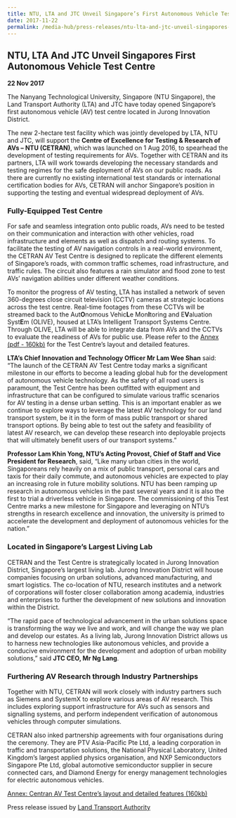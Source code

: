 ```yaml
---
title: NTU, LTA and JTC Unveil Singapore’s First Autonomous Vehicle Test Centre
date: 2017-11-22
permalink: /media-hub/press-releases/ntu-lta-and-jtc-unveil-singapores-first-autonomous-vehicle-test-centre/
---
```

## NTU, LTA And JTC Unveil Singapores First Autonomous Vehicle Test Centre

**22 Nov 2017**

The Nanyang Technological University, Singapore (NTU Singapore), the Land Transport Authority (LTA) and JTC have today opened Singapore’s first autonomous vehicle (AV) test centre located in Jurong Innovation District.  
  
The new 2-hectare test facility which was jointly developed by LTA, NTU and JTC, will support the **Centre of Excellence for Testing & Research of AVs – NTU (CETRAN)**, which was launched on 1 Aug 2016, to spearhead the development of testing requirements for AVs. Together with CETRAN and its partners, LTA will work towards developing the necessary standards and testing regimes for the safe deployment of AVs on our public roads. As there are currently no existing international test standards or international certification bodies for AVs, CETRAN will anchor Singapore’s position in supporting the testing and eventual widespread deployment of AVs.  

### Fully-Equipped Test Centre 

For safe and seamless integration onto public roads, AVs need to be tested on their communication and interaction with other vehicles, road infrastructure and elements as well as dispatch and routing systems. To facilitate the testing of AV navigation controls in a real-world environment, the CETRAN AV Test Centre is designed to replicate the different elements of Singapore’s roads, with common traffic schemes, road infrastructure, and traffic rules. The circuit also features a rain simulator and flood zone to test AVs’ navigation abilities under different weather conditions.  
  
To monitor the progress of AV testing, LTA has installed a network of seven 360-degrees close circuit television (CCTV) cameras at strategic locations across the test centre. Real-time footages from these CCTVs will be streamed back to the Aut**O**nomous Vehic**L**e Mon**I**toring and E**V**aluation Syst**E**m (OLIVE), housed at LTA’s Intelligent Transport Systems Centre. Through OLIVE, LTA will be able to integrate data from AVs and the CCTVs to evaluate the readiness of AVs for public use. Please refer to the [Annex (pdf - 160kb)](/files/press-releases/2017/20171122-cetran-av-testcentre-annex.pdf) for the Test Centre’s layout and detailed features.  
  
**LTA’s Chief Innovation and Technology Officer Mr Lam Wee Shan** said: “The launch of the CETRAN AV Test Centre today marks a significant milestone in our efforts to become a leading global hub for the development of autonomous vehicle technology. As the safety of all road users is paramount, the Test Centre has been outfitted with equipment and infrastructure that can be configured to simulate various traffic scenarios for AV testing in a dense urban setting. This is an important enabler as we continue to explore ways to leverage the latest AV technology for our land transport system, be it in the form of mass public transport or shared transport options. By being able to test out the safety and feasibility of latest AV research, we can develop these research into deployable projects that will ultimately benefit users of our transport systems.”  
  
**Professor Lam Khin Yong, NTU’s Acting Provost, Chief of Staff and Vice President for Research**, said, “Like many urban cities in the world, Singaporeans rely heavily on a mix of public transport, personal cars and taxis for their daily commute, and autonomous vehicles are expected to play an increasing role in future mobility solutions. NTU has been ramping up research in autonomous vehicles in the past several years and it is also the first to trial a driverless vehicle in Singapore. The commissioning of this Test Centre marks a new milestone for Singapore and leveraging on NTU’s strengths in research excellence and innovation, the university is primed to accelerate the development and deployment of autonomous vehicles for the nation.”  
  
### Located in Singapore’s Largest Living Lab
  
CETRAN and the Test Centre is strategically located in Jurong Innovation District, Singapore’s largest living lab. Jurong Innovation District will house companies focusing on urban solutions, advanced manufacturing, and smart logistics. The co-location of NTU, research institutes and a network of corporations will foster closer collaboration among academia, industries and enterprises to further the development of new solutions and innovation within the District.  
  
“The rapid pace of technological advancement in the urban solutions space is transforming the way we live and work, and will change the way we plan and develop our estates. As a living lab, Jurong Innovation District allows us to harness new technologies like autonomous vehicles, and provide a conducive environment for the development and adoption of urban mobility solutions,” said **JTC CEO, Mr Ng Lang**.  
  
### Furthering AV Research through Industry Partnerships
  
Together with NTU, CETRAN will work closely with industry partners such as Siemens and SystemX to explore various areas of AV research. This includes exploring support infrastructure for AVs such as sensors and signalling systems, and perform independent verification of autonomous vehicles through computer simulations.  
  
CETRAN also inked partnership agreements with four organisations during the ceremony. They are PTV Asia-Pacific Pte Ltd, a leading corporation in traffic and transportation solutions, the National Physical Laboratory, United Kingdom’s largest applied physics organisation, and NXP Semiconductors Singapore Pte Ltd, global automotive semiconductor supplier in secure connected cars, and Diamond Energy for energy management technologies for electric autonomous vehicles.  
  
[Annex: Centran AV Test Centre’s layout and detailed features (160kb)](/files/press-releases/2017/20171122-cetran-av-testcentre-annex.pdf)  

Press release issued by [Land Transport Authority](https://www.lta.gov.sg/content/ltagov/en/newsroom/2017/11/2/joint-news-release-by-the-land-transport-authority-lta-ntu-jtc---ntu-lta-and-jtc-unveil-singapores-first-autonomous-veh.html)